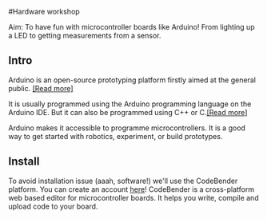 #Hardware workshop

Aim: To have fun with microcontroller boards like Arduino!
From lighting up a LED to getting measurements from a sensor.


## Intro

Arduino is an open-source prototyping platform firstly aimed at the general public. [[Read more]](https://www.arduino.cc/en/Guide/Introduction)

It is usually programmed using the Arduino programming language on the Arduino IDE. But it can also be programmed using C++ or C.[[Read more]](https://gist.github.com/baalexander/8530398)

Arduino makes it accessible to programme microcontrollers. It is a good way to get started with robotics, experiment, or build prototypes.


## Install

To avoid installation issue (aaah, software!) we'll use the CodeBender platform.
You can create an account [here](https://codebender.cc/)!
CodeBender is a cross-platform web based editor for microcontroller boards. It helps you write, compile and upload code to your board.
